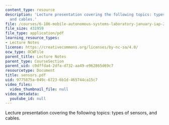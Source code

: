 ```yaml
---
content_type: resource
description: 'Lecture presentation covering the following topics: types of sensors,
  and cables.'
file: /courses/6-186-mobile-autonomous-systems-laboratory-january-iap-2005/9775875a049c67236b1d465744ca15c7_sensors.pdf
file_size: 431959
file_type: application/pdf
learning_resource_types:
- Lecture Notes
license: https://creativecommons.org/licenses/by-nc-sa/4.0/
ocw_type: OCWFile
parent_title: Lecture Notes
parent_type: CourseSection
parent_uid: c0dffda4-2dfa-d732-aa49-e962865d69c7
resourcetype: Document
title: sensors.pdf
uid: 9775875a-049c-6723-6b1d-465744ca15c7
video_files:
  video_thumbnail_file: null
video_metadata:
  youtube_id: null
---
```

Lecture presentation covering the following topics: types of sensors, and cables.